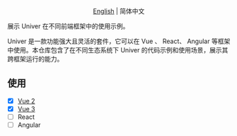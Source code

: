 
<p align="center">
    <a href="./README.md">English</a>
    |
    简体中文
</p>

展示 Univer 在不同前端框架中的使用示例。

Univer 是一款功能强大且灵活的套件，它可以在 Vue 、 React、 Angular 等框架中使用。本仓库包含了在不同生态系统下 Univer 的代码示例和使用场景，展示其跨框架运行的能力。

## 使用

- [x] [Vue 2](./vue2)
- [x] [Vue 3](./vue3)
- [ ] React
- [ ] Angular
